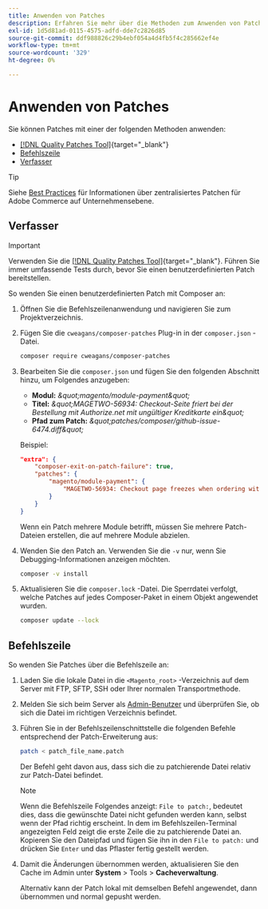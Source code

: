 ```yaml
---
title: Anwenden von Patches
description: Erfahren Sie mehr über die Methoden zum Anwenden von Patches auf ein Adobe Commerce-Projekt.
exl-id: 1d5d81ad-0115-4575-adfd-dde7c2826d85
source-git-commit: ddf988826c29b4ebf054a4d4fb5f4c285662ef4e
workflow-type: tm+mt
source-wordcount: '329'
ht-degree: 0%

---
```


# Anwenden von Patches

Sie können Patches mit einer der folgenden Methoden anwenden:

- [[!DNL Quality Patches Tool]](https://experienceleague.adobe.com/tools/commerce-quality-patches/index.html){target="_blank"}
- [Befehlszeile](../patches/apply.md#command-line)
- [Verfasser](../patches/apply.md#composer)


>[!TIP]
>
>Siehe [Best Practices](../../implementation-playbook/best-practices/maintenance/patching-at-scale.md) für Informationen über zentralisiertes Patchen für Adobe Commerce auf Unternehmensebene.

## Verfasser

>[!IMPORTANT]
>
>Verwenden Sie die [[!DNL Quality Patches Tool]](https://experienceleague.adobe.com/tools/commerce-quality-patches/index.html){target="_blank"}. Führen Sie immer umfassende Tests durch, bevor Sie einen benutzerdefinierten Patch bereitstellen.

So wenden Sie einen benutzerdefinierten Patch mit Composer an:

1. Öffnen Sie die Befehlszeilenanwendung und navigieren Sie zum Projektverzeichnis.
1. Fügen Sie die `cweagans/composer-patches` Plug-in in der `composer.json` -Datei.

   ```bash
   composer require cweagans/composer-patches
   ```

1. Bearbeiten Sie die `composer.json` und fügen Sie den folgenden Abschnitt hinzu, um Folgendes anzugeben:
   - **Modul:** *\&quot;magento/module-payment\&quot;*
   - **Titel:** *\&quot;MAGETWO-56934: Checkout-Seite friert bei der Bestellung mit Authorize.net mit ungültiger Kreditkarte ein\&quot;*
   - **Pfad zum Patch:** *\&quot;patches/composer/github-issue-6474.diff\&quot;*

   Beispiel:

   ```json
   "extra": {
       "composer-exit-on-patch-failure": true,
       "patches": {
           "magento/module-payment": {
               "MAGETWO-56934: Checkout page freezes when ordering with Authorize.net with invalid credit card": "patches/composer/github-issue-6474.diff"
           }
       }
   }
   ```

   Wenn ein Patch mehrere Module betrifft, müssen Sie mehrere Patch-Dateien erstellen, die auf mehrere Module abzielen.

1. Wenden Sie den Patch an. Verwenden Sie die `-v` nur, wenn Sie Debugging-Informationen anzeigen möchten.

   ```bash
   composer -v install
   ```

1. Aktualisieren Sie die `composer.lock` -Datei. Die Sperrdatei verfolgt, welche Patches auf jedes Composer-Paket in einem Objekt angewendet wurden.

   ```bash
   composer update --lock
   ```

## Befehlszeile

So wenden Sie Patches über die Befehlszeile an:

1. Laden Sie die lokale Datei in die `<Magento_root>` -Verzeichnis auf dem Server mit FTP, SFTP, SSH oder Ihrer normalen Transportmethode.
1. Melden Sie sich beim Server als [Admin-Benutzer](../../configuration/cli/config-cli.md#prerequisites) und überprüfen Sie, ob sich die Datei im richtigen Verzeichnis befindet.
1. Führen Sie in der Befehlszeilenschnittstelle die folgenden Befehle entsprechend der Patch-Erweiterung aus:

   ```bash
   patch < patch_file_name.patch
   ```

   Der Befehl geht davon aus, dass sich die zu patchierende Datei relativ zur Patch-Datei befindet.

   >[!NOTE]
   >
   >Wenn die Befehlszeile Folgendes anzeigt: `File to patch:`, bedeutet dies, dass die gewünschte Datei nicht gefunden werden kann, selbst wenn der Pfad richtig erscheint. In dem im Befehlszeilen-Terminal angezeigten Feld zeigt die erste Zeile die zu patchierende Datei an. Kopieren Sie den Dateipfad und fügen Sie ihn in den `File to patch:` und drücken Sie `Enter` und das Pflaster fertig gestellt werden.

1. Damit die Änderungen übernommen werden, aktualisieren Sie den Cache im Admin unter **System** > Tools > **Cacheverwaltung**.

   Alternativ kann der Patch lokal mit demselben Befehl angewendet, dann übernommen und normal gepusht werden.
